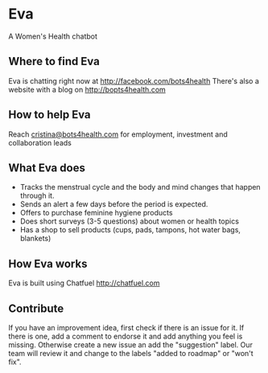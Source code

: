 # Eva
A Women's Health chatbot

## Where to find Eva
Eva is chatting right now at http://facebook.com/bots4health
There's also a website with a blog on http://bopts4health.com

## How to help Eva
Reach cristina@bots4health.com for employment, investment and collaboration leads

## What Eva does
- Tracks the menstrual cycle and the body and mind changes that happen through it.
- Sends an alert a few days before the period is expected.
- Offers to purchase feminine hygiene products 
- Does short surveys (3-5 questions) about women or health topics
- Has a shop to sell products (cups, pads, tampons, hot water bags, blankets)

## How Eva works
Eva is built using Chatfuel http://chatfuel.com

## Contribute
If you have an improvement idea, first check if there is an issue for it.
If there is one, add a comment to endorse it and add anything you feel is missing.
Otherwise create a new issue an add the "suggestion" label.
Our team will review it and change to the labels "added to roadmap" or "won't fix".
